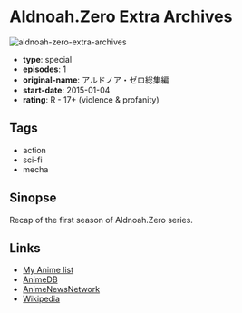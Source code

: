 # Aldnoah.Zero Extra Archives

![aldnoah-zero-extra-archives](https://cdn.myanimelist.net/images/anime/2/70417.jpg)

-   **type**: special
-   **episodes**: 1
-   **original-name**: アルドノア・ゼロ総集編
-   **start-date**: 2015-01-04
-   **rating**: R - 17+ (violence & profanity)

## Tags

-   action
-   sci-fi
-   mecha

## Sinopse

Recap of the first season of Aldnoah.Zero series.

## Links

-   [My Anime list](https://myanimelist.net/anime/29223/AldnoahZero_Extra_Archives)
-   [AnimeDB](http://anidb.info/perl-bin/animedb.pl?show=anime&aid=10445)
-   [AnimeNewsNetwork](http://www.animenewsnetwork.com/encyclopedia/anime.php?id=16028)
-   [Wikipedia](https://en.wikipedia.org/wiki/Aldnoah.Zero)
